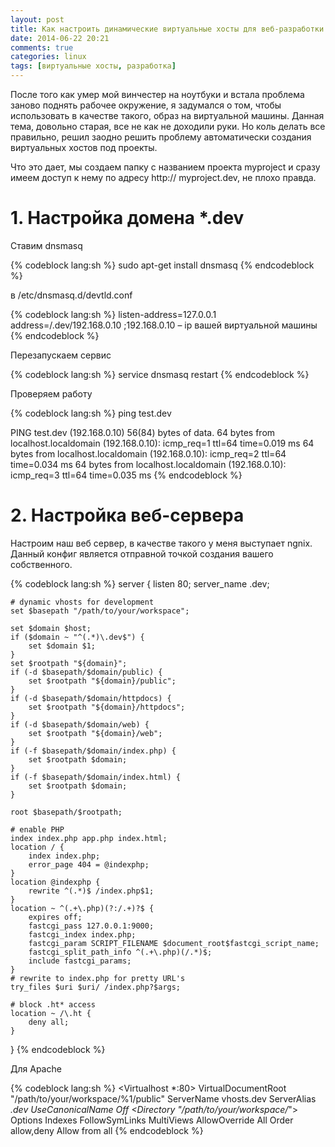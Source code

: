 ```yaml
---
layout: post
title: Как настроить динамические виртуальные хосты для веб-разработки
date: 2014-06-22 20:21
comments: true
categories: linux
tags: [виртуальные хосты, разработка]
---
```


После того как умер мой винчестер на ноутбуки и встала проблема заново поднять рабочее окружение, я задумался о том, чтобы использовать в качестве такого, образ на виртуальной машины.  Данная тема, довольно старая, все не как не доходили руки. Но коль делать все правильно, решил заодно решить проблему автоматически создания виртуальных хостов под проекты.

Что это дает, мы создаем папку с названием проекта myproject  и сразу имеем доступ к нему по адресу http:// myproject.dev, не плохо правда.
<!-- more -->

#  1. Настройка домена *.dev

Ставим dnsmasq

{% codeblock lang:sh %}
sudo apt-get install dnsmasq
{% endcodeblock %}

в /etc/dnsmasq.d/devtld.conf

{% codeblock lang:sh %}
listen-address=127.0.0.1
address=/.dev/192.168.0.10 ;192.168.0.10 – ip вашей виртуальной машины
{% endcodeblock %}

Перезапускаем сервис

{% codeblock lang:sh %}
service dnsmasq restart
{% endcodeblock %}

Проверяем работу

{% codeblock lang:sh %}
ping test.dev

PING test.dev (192.168.0.10) 56(84) bytes of data.
64 bytes from localhost.localdomain (192.168.0.10): icmp_req=1 ttl=64 time=0.019 ms
64 bytes from localhost.localdomain (192.168.0.10): icmp_req=2 ttl=64 time=0.034 ms
64 bytes from localhost.localdomain (192.168.0.10): icmp_req=3 ttl=64 time=0.035 ms
{% endcodeblock %}



#  2. Настройка веб-сервера

Настроим наш веб сервер, в качестве такого у меня выступает ngnix. Данный конфиг является отправной точкой создания вашего собственного.

{% codeblock lang:sh %}
server {
    listen 80;
    server_name .dev;
 
    # dynamic vhosts for development
    set $basepath "/path/to/your/workspace";
 
    set $domain $host;
    if ($domain ~ "^(.*)\.dev$") {
        set $domain $1;
    }
    set $rootpath "${domain}";
    if (-d $basepath/$domain/public) {
        set $rootpath "${domain}/public";
    }
    if (-d $basepath/$domain/httpdocs) {
        set $rootpath "${domain}/httpdocs";
    }
    if (-d $basepath/$domain/web) {
        set $rootpath "${domain}/web";
    }
    if (-f $basepath/$domain/index.php) {
        set $rootpath $domain;
    }
    if (-f $basepath/$domain/index.html) {
        set $rootpath $domain;
    }
 
    root $basepath/$rootpath;
 
    # enable PHP
    index index.php app.php index.html;
    location / {
        index index.php;
        error_page 404 = @indexphp;
    }
    location @indexphp {
        rewrite ^(.*)$ /index.php$1;
    }
    location ~ ^(.+\.php)(?:/.+)?$ {
        expires off;
        fastcgi_pass 127.0.0.1:9000;
        fastcgi_index index.php;
        fastcgi_param SCRIPT_FILENAME $document_root$fastcgi_script_name;
        fastcgi_split_path_info ^(.+\.php)(/.*)$;
        include fastcgi_params;
    }
    # rewrite to index.php for pretty URL's
    try_files $uri $uri/ /index.php?$args;
 
    # block .ht* access
    location ~ /\.ht {
        deny all;
    }
}
{% endcodeblock %}

Для Apache

{% codeblock lang:sh %}
<Virtualhost *:80>
    VirtualDocumentRoot "/path/to/your/workspace/%1/public"
    ServerName vhosts.dev
    ServerAlias *.dev
    UseCanonicalName Off
    <Directory "/path/to/your/workspace/*">
        Options Indexes FollowSymLinks MultiViews
        AllowOverride All
        Order allow,deny
        Allow from all
    </Directory>
</Virtualhost>
{% endcodeblock %}


